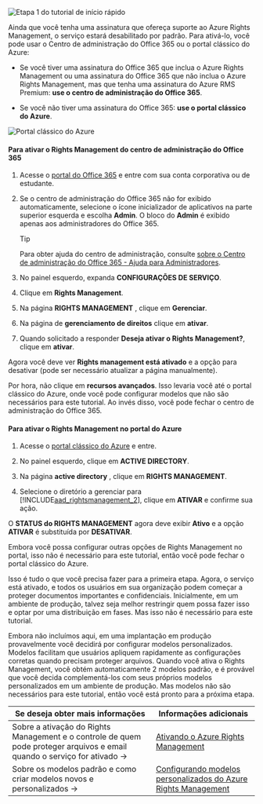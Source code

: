 ![Etapa 1 do tutorial de início rápido](../media/AzRMS_QuickStartSteps1.PNG)

Ainda que você tenha uma assinatura que ofereça suporte ao Azure Rights Management, o serviço estará desabilitado por padrão. Para ativá-lo, você pode usar o Centro de administração do Office 365 ou o portal clássico do Azure:

-   Se você tiver uma assinatura do Office 365 que inclua o Azure Rights Management ou uma assinatura do Office 365 que não inclua o Azure Rights Management, mas que tenha uma assinatura do Azure RMS Premium: **use o centro de administração do Office 365**.

-   Se você não tiver uma assinatura do Office 365: **use o portal clássico do Azure**.

![Portal clássico do Azure](../media/AzRMS_Tutorial_1_Screenshots.png)

#### Para ativar o Rights Management do centro de administração do Office 365

1.  Acesse o [portal do Office 365](https://portal.office.com/) e entre com sua conta corporativa ou de estudante.

2.  Se o centro de administração do Office 365 não for exibido automaticamente, selecione o ícone inicializador de aplicativos na parte superior esquerda e escolha **Admin**. O bloco do **Admin** é exibido apenas aos administradores do Office 365.

    > [!TIP]
    > Para obter ajuda do centro de administração, consulte [sobre o Centro de administração do Office 365 - Ajuda para Administradores](https://support.office.com/article/About-the-Office-365-admin-center-Admin-Help-58537702-d421-4d02-8141-e128e3703547).

3.  No painel esquerdo, expanda **CONFIGURAÇÕES DE SERVIÇO**.

4.  Clique em **Rights Management**.

5.  Na página **RIGHTS MANAGEMENT** , clique em **Gerenciar**.

6.  Na página de **gerenciamento de direitos** clique em **ativar**.

7.  Quando solicitado a responder **Deseja ativar o Rights Management?**, clique em **ativar**.

Agora você deve ver **Rights management está ativado** e a opção para desativar (pode ser necessário atualizar a página manualmente).

Por hora, não clique em **recursos avançados**. Isso levaria você até o portal clássico do Azure, onde você pode configurar modelos que não são necessários para este tutorial. Ao invés disso, você pode fechar o centro de administração do Office 365.

#### Para ativar o Rights Management no portal do Azure

1.  Acesse o [portal clássico do Azure](http://go.microsoft.com/fwlink/p/?LinkID=275081) e entre.

2.  No painel esquerdo, clique em **ACTIVE DIRECTORY**.

3.  Na página **active directory** , clique em **RIGHTS MANAGEMENT**.

4.  Selecione o diretório a gerenciar para [!INCLUDE[aad_rightsmanagement_2](../includes/aad_rightsmanagement_2_md.md)], clique em **ATIVAR** e confirme sua ação.

O **STATUS do RIGHTS MANAGEMENT** agora deve exibir **Ativo** e a opção **ATIVAR** é substituída por **DESATIVAR**.

Embora você possa configurar outras opções de Rights Management no portal, isso não é necessário para este tutorial, então você pode fechar o portal clássico do Azure.

Isso é tudo o que você precisa fazer para a primeira etapa. Agora, o serviço está ativado, e todos os usuários em sua organização podem começar a proteger documentos importantes e confidenciais. Inicialmente, em um ambiente de produção, talvez seja melhor restringir quem possa fazer isso e optar por uma distribuição em fases. Mas isso não é necessário para este tutorial.

Embora não incluímos aqui, em uma implantação em produção provavelmente você decidirá por configurar modelos personalizados. Modelos facilitam que usuários apliquem rapidamente as configurações corretas quando precisam proteger arquivos. Quando você ativa o Rights Management, você obtém automaticamente 2 modelos padrão, e é provável que você decida complementá-los com seus próprios modelos personalizados em um ambiente de produção. Mas modelos não são necessários para este tutorial, então você está pronto para a próxima etapa.

|Se deseja obter mais informações|Informações adicionais|
|--------------------------------|--------------------------|
|Sobre a ativação do Rights Management e o controle de quem pode proteger arquivos e email quando o serviço for ativado   →|[Ativando o Azure Rights Management](../deploy-use/activate-azure-classic.md)|
|Sobre os modelos padrão e como criar modelos novos e personalizados   →|[Configurando modelos personalizados do Azure Rights Management](../deploy-use/create-template.md)|


<!--HONumber=Apr16_HO3-->


